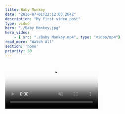```yaml
---
title: Baby Monkey
date: "2020-07-01T22:12:03.284Z"
description: "My first video post"
type: video
hero: "./Baby Monkey.jpg"
hero_video: 
    - { src: "./Baby Monkey.mp4", type: "video/mp4"}
read_more: "Watch All"
section: 'home'
priority: 50
---
```


<video poster="./Baby Monkey.jpg" autoplay loop playsinline muted>
    <source src="./Baby Monkey.mp4" type="video/mp4">
    <source src="./Baby Monkey.webm" type="video/webm">
</video>